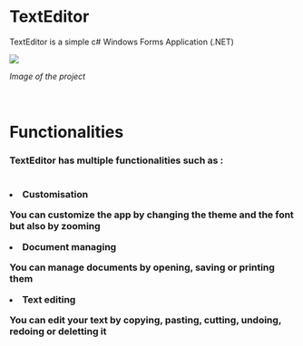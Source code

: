 # TextEditor
<p>TextEditor is a simple c# Windows Forms Application (.NET)</p>
<img align="center" src="https://github.com/Guyane123/TextEditor/assets/69190311/d98edfd9-5659-4cb5-87a4-b6717129a054">

*Image of the project*
<br />
<br />
<br />

# Functionalities
<h3> TextEditor has multiple functionalities such as :

  
<br />
<br />
<br />


  <li>
    Customisation
      <p>You can customize the app by changing the theme and the font but also by zooming</p>
  </li>
  <li>Document managing
    
  You can manage documents by opening, saving or printing them</li>
  <li>Text editing
    
  You can edit your text by copying, pasting, cutting, undoing, redoing or deletting it</li>

